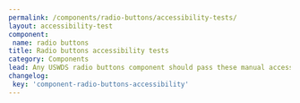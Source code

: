 ```yaml
---
permalink: /components/radio-buttons/accessibility-tests/
layout: accessibility-test
component:
 name: radio buttons
title: Radio buttons accessibility tests
category: Components
lead: Any USWDS radio buttons component should pass these manual accessibility tests.
changelog:
 key: 'component-radio-buttons-accessibility'
---
```

